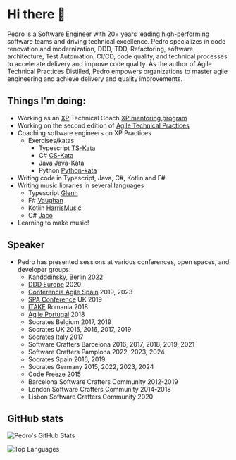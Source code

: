 # Hi there 👋

Pedro is a Software Engineer with 20+ years leading high-performing software teams and driving technical excellence. Pedro specializes in code renovation and modernization, DDD, TDD, Refactoring, software architecture, Test Automation, CI/CD, code quality, and technical processes to accelerate delivery and improve code quality. As the author of Agile Technical Practices Distilled, Pedro empowers organizations to master agile engineering and achieve delivery and quality improvements.

## Things I'm doing:

- Working as an [XP](https://en.wikipedia.org/wiki/Extreme_programming) Technical Coach [XP mentoring program](https://github.com/pedromsantos/AGILE-TECHICAL-PRACTICES-mentoring-program)
- Working on the second edition of [Agile Technical Practices](https://leanpub.com/agiletechnicalpracticesdistilled)
- Coaching software engineers on XP Practices
  - Exercises/katas
    - Typescript [TS-Kata](https://github.com/pedromsantos/ts-kata)
    - C# [CS-Kata](https://github.com/pedromsantos/cs-kata)
    - Java [Java-Kata](https://github.com/pedromsantos/java-kata)
    - Python [Python-kata](https://github.com/pedromsantos/python-kata)
- Writing code in Typescript, Java, C#, Kotlin and F#.
- Writing music libraries in several languages
  - Typescript [Glenn](https://github.com/pedromsantos/glenn)
  - F# [Vaughan](https://github.com/pedromsantos/vaughan)
  - Kotlin [HarrisMusic](https://github.com/pedromsantos/HarrisMusic)
  - C# [Jaco](https://github.com/pedromsantos/Jaco)
- Learning to make music!

## Speaker

- Pedro has presented sessions at various conferences, open spaces, and developer groups:
  - [Kandddinsky](https://kandddinsky.de/), Berlin 2022
  - [DDD Europe](https://dddeurope.com/) 2020
  - [Conferencia Agile Spain](https://agile-spain.org/cas/) 2019, 2023
  - [SPA Conference](http://www.bcs-spa.org/index.php) UK 2019
  - [ITAKE](https://itakeunconf.com/) Romania 2018
  - [Agile Portugal](https://2018.agilept.org) 2018
  - Socrates Belgium 2017, 2019
  - Socrates UK 2015, 2016, 2017, 2019
  - Socrates Italy 2017
  - Software Crafters Barcelona 2016, 2017, 2018, 2019, 2021
  - Software Crafters Pamplona 2022, 2023, 2024
  - Socrates Spain 2016, 2019
  - Socrates Germany 2015, 2022, 2023, 2024
  - Code Freeze 2015
  - Barcelona Software Crafters Community 2012-2019
  - London Software Crafters Community 2014-2018
  - Lisbon Software Crafters Community 2020

## GitHub stats

![Pedro's GitHub Stats](https://github-readme-stats.vercel.app/api?username=pedromsantos&show_icons=true&theme=onedark&count_private=true)

![Top Languages](https://github-readme-stats.vercel.app/api/top-langs/?username=pedromsantos&hide=CSS,C%2b%2b,Objective-C,HTML,CMake&langs_count=8&layout=compact&theme=onedark&count_private=false)

<codersrank-skills-chart username="pedro_m_santos"></codersrank-skills-chart>
